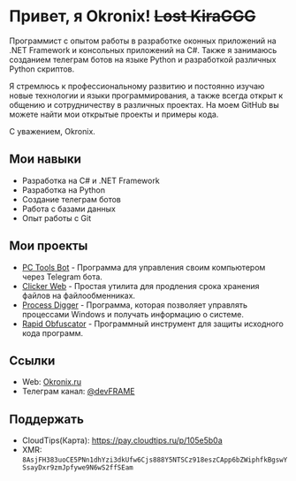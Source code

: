 # Привет, я Okronix! ~~Lost KiraGGG~~
Программист с опытом работы в разработке оконных приложений на .NET Framework и консольных приложений на C#. Также я занимаюсь созданием телеграм ботов на языке Python и разработкой различных Python скриптов.

Я стремлюсь к профессиональному развитию и постоянно изучаю новые технологии и языки программирования, а также всегда открыт к общению и сотрудничеству в различных проектах. На моем GitHub вы можете найти мои открытые проекты и примеры кода.

С уважением, Okronix.

## Мои навыки
- Разработка на C# и .NET Framework
- Разработка на Python
- Создание телеграм ботов
- Работа с базами данных
- Опыт работы с Git
## Мои проекты
- [PC Tools Bot](https://github.com/Okronix/PCToolsBot) - Программа для управления своим компьютером через Telegram бота.
- [Clicker Web](https://github.com/Okronix/ClickerWeb) - Простая утилита для продления срока хранения файлов на файлообменниках.
- [Process Digger](https://github.com/Okronix/ProcessDigger) - Программа, которая позволяет управлять процессами Windows и получать информацию о системе.
- [Rapid Obfuscator](https://github.com/Okronix/Rapid-Obfuscator) - Программный инструмент для защиты исходного кода программ.
## Ссылки
- Web: [Okronix.ru](https://okronix.ru)
- Телеграм канал: [@devFRAME](https://t.me/+BG1-5ebkjUVjYjNi)
## Поддержать
- CloudTips(Карта): https://pay.cloudtips.ru/p/105e5b0a
- XMR: ```8AsjFH383uoCE5PNn1dhYzi3dkUfw6Cjs888Y5NTSCz918eszCApp6bZWiphfkBgswYSsayDxr9zmJpfywe9N6wS2ffSEam```
